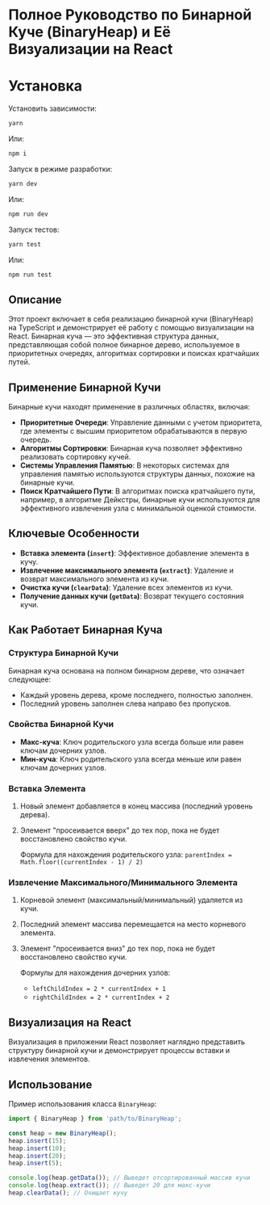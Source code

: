 # Полное Руководство по Бинарной Куче (BinaryHeap) и Её Визуализации на React

# Установка

Установить зависимости:

```bash
yarn
```
Или:

```bash
npm i
```

Запуск в режиме разработки:

```bash
yarn dev
```
Или: 
```bash
npm run dev
```

Запуск тестов: 

```bash
yarn test 
```
Или:
```bash
npm run test 
```

## Описание

Этот проект включает в себя реализацию бинарной кучи (BinaryHeap) на TypeScript и демонстрирует её работу с помощью визуализации на React. Бинарная куча — это эффективная структура данных, представляющая собой полное бинарное дерево, используемое в приоритетных очередях, алгоритмах сортировки и поисках кратчайших путей.

## Применение Бинарной Кучи

Бинарные кучи находят применение в различных областях, включая:

- **Приоритетные Очереди**: Управление данными с учетом приоритета, где элементы с высшим приоритетом обрабатываются в первую очередь.
- **Алгоритмы Сортировки**: Бинарная куча позволяет эффективно реализовать сортировку кучей.
- **Системы Управления Памятью**: В некоторых системах для управления памятью используются структуры данных, похожие на бинарные кучи.
- **Поиск Кратчайшего Пути**: В алгоритмах поиска кратчайшего пути, например, в алгоритме Дейкстры, бинарные кучи используются для эффективного извлечения узла с минимальной оценкой стоимости.

## Ключевые Особенности

- **Вставка элемента (`insert`)**: Эффективное добавление элемента в кучу.
- **Извлечение максимального элемента (`extract`)**: Удаление и возврат максимального элемента из кучи.
- **Очистка кучи (`clearData`)**: Удаление всех элементов из кучи.
- **Получение данных кучи (`getData`)**: Возврат текущего состояния кучи.

## Как Работает Бинарная Куча

### Структура Бинарной Кучи

Бинарная куча основана на полном бинарном дереве, что означает следующее:

- Каждый уровень дерева, кроме последнего, полностью заполнен.
- Последний уровень заполнен слева направо без пропусков.

### Свойства Бинарной Кучи

- **Макс-куча**: Ключ родительского узла всегда больше или равен ключам дочерних узлов.
- **Мин-куча**: Ключ родительского узла всегда меньше или равен ключам дочерних узлов.

### Вставка Элемента

1. Новый элемент добавляется в конец массива (последний уровень дерева).
2. Элемент "просеивается вверх" до тех пор, пока не будет восстановлено свойство кучи.

   Формула для нахождения родительского узла: `parentIndex = Math.floor((currentIndex - 1) / 2)`

### Извлечение Максимального/Минимального Элемента

1. Корневой элемент (максимальный/минимальный) удаляется из кучи.
2. Последний элемент массива перемещается на место корневого элемента.
3. Элемент "просеивается вниз" до тех пор, пока не будет восстановлено свойство кучи.

   Формулы для нахождения дочерних узлов:
    - `leftChildIndex = 2 * currentIndex + 1`
    - `rightChildIndex = 2 * currentIndex + 2`

## Визуализация на React

Визуализация в приложении React позволяет наглядно представить структуру бинарной кучи и демонстрирует процессы вставки и извлечения элементов.

## Использование

Пример использования класса `BinaryHeap`:

```typescript
import { BinaryHeap } from 'path/to/BinaryHeap';

const heap = new BinaryHeap();
heap.insert(15);
heap.insert(10);
heap.insert(20);
heap.insert(5);

console.log(heap.getData()); // Выведет отсортированный массив кучи
console.log(heap.extract()); // Выведет 20 для макс-кучи
heap.clearData(); // Очищает кучу
